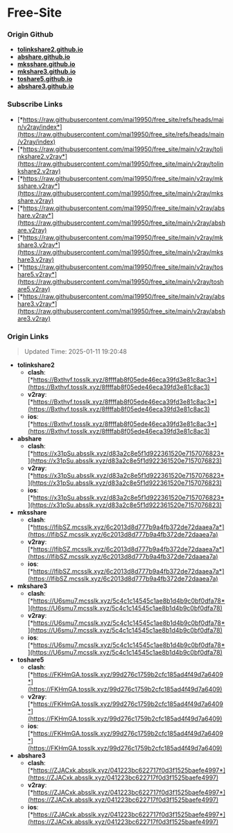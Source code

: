 # Free-Site

### Origin Github

- [**tolinkshare2.github.io**](https://github.com/tolinkshare2/tolinkshare2.github.io)
- [**abshare.github.io**](https://github.com/abshare/abshare.github.io)
- [**mksshare.github.io**](https://github.com/mksshare/mksshare.github.io)
- [**mkshare3.github.io**](https://github.com/mkshare3/mkshare3.github.io)
- [**toshare5.github.io**](https://github.com/toshare5/toshare5.github.io)
- [**abshare3.github.io**](https://github.com/abshare3/abshare3.github.io)

### Subscribe Links

- [*https://raw.githubusercontent.com/mai19950/free_site/refs/heads/main/v2ray/index*](https://raw.githubusercontent.com/mai19950/free_site/refs/heads/main/v2ray/index)
- [*https://raw.githubusercontent.com/mai19950/free_site/main/v2ray/tolinkshare2.v2ray*](https://raw.githubusercontent.com/mai19950/free_site/main/v2ray/tolinkshare2.v2ray)
- [*https://raw.githubusercontent.com/mai19950/free_site/main/v2ray/mksshare.v2ray*](https://raw.githubusercontent.com/mai19950/free_site/main/v2ray/mksshare.v2ray)
- [*https://raw.githubusercontent.com/mai19950/free_site/main/v2ray/abshare.v2ray*](https://raw.githubusercontent.com/mai19950/free_site/main/v2ray/abshare.v2ray)
- [*https://raw.githubusercontent.com/mai19950/free_site/main/v2ray/mkshare3.v2ray*](https://raw.githubusercontent.com/mai19950/free_site/main/v2ray/mkshare3.v2ray)
- [*https://raw.githubusercontent.com/mai19950/free_site/main/v2ray/toshare5.v2ray*](https://raw.githubusercontent.com/mai19950/free_site/main/v2ray/toshare5.v2ray)
- [*https://raw.githubusercontent.com/mai19950/free_site/main/v2ray/abshare3.v2ray*](https://raw.githubusercontent.com/mai19950/free_site/main/v2ray/abshare3.v2ray)

### Origin Links

> Updated Time: 2025-01-11 19:20:48

- **tolinkshare2**
  - **clash**: [*https://Bxthvf.tosslk.xyz/8ffffab8f05ede46eca39fd3e81c8ac3*](https://Bxthvf.tosslk.xyz/8ffffab8f05ede46eca39fd3e81c8ac3)
  - **v2ray**: [*https://Bxthvf.tosslk.xyz/8ffffab8f05ede46eca39fd3e81c8ac3*](https://Bxthvf.tosslk.xyz/8ffffab8f05ede46eca39fd3e81c8ac3)
  - **ios**: [*https://Bxthvf.tosslk.xyz/8ffffab8f05ede46eca39fd3e81c8ac3*](https://Bxthvf.tosslk.xyz/8ffffab8f05ede46eca39fd3e81c8ac3)
- **abshare**
  - **clash**: [*https://x31pSu.absslk.xyz/d83a2c8e5f1d922361520e7157076823*](https://x31pSu.absslk.xyz/d83a2c8e5f1d922361520e7157076823)
  - **v2ray**: [*https://x31pSu.absslk.xyz/d83a2c8e5f1d922361520e7157076823*](https://x31pSu.absslk.xyz/d83a2c8e5f1d922361520e7157076823)
  - **ios**: [*https://x31pSu.absslk.xyz/d83a2c8e5f1d922361520e7157076823*](https://x31pSu.absslk.xyz/d83a2c8e5f1d922361520e7157076823)
- **mksshare**
  - **clash**: [*https://lfibSZ.mcsslk.xyz/6c2013d8d777b9a4fb372de72daaea7a*](https://lfibSZ.mcsslk.xyz/6c2013d8d777b9a4fb372de72daaea7a)
  - **v2ray**: [*https://lfibSZ.mcsslk.xyz/6c2013d8d777b9a4fb372de72daaea7a*](https://lfibSZ.mcsslk.xyz/6c2013d8d777b9a4fb372de72daaea7a)
  - **ios**: [*https://lfibSZ.mcsslk.xyz/6c2013d8d777b9a4fb372de72daaea7a*](https://lfibSZ.mcsslk.xyz/6c2013d8d777b9a4fb372de72daaea7a)
- **mkshare3**
  - **clash**: [*https://U6smu7.mcsslk.xyz/5c4c1c14545c1ae8b1d4b9c0bf0dfa78*](https://U6smu7.mcsslk.xyz/5c4c1c14545c1ae8b1d4b9c0bf0dfa78)
  - **v2ray**: [*https://U6smu7.mcsslk.xyz/5c4c1c14545c1ae8b1d4b9c0bf0dfa78*](https://U6smu7.mcsslk.xyz/5c4c1c14545c1ae8b1d4b9c0bf0dfa78)
  - **ios**: [*https://U6smu7.mcsslk.xyz/5c4c1c14545c1ae8b1d4b9c0bf0dfa78*](https://U6smu7.mcsslk.xyz/5c4c1c14545c1ae8b1d4b9c0bf0dfa78)
- **toshare5**
  - **clash**: [*https://FKHmGA.tosslk.xyz/99d276c1759b2cfc185ad4f49d7a6409*](https://FKHmGA.tosslk.xyz/99d276c1759b2cfc185ad4f49d7a6409)
  - **v2ray**: [*https://FKHmGA.tosslk.xyz/99d276c1759b2cfc185ad4f49d7a6409*](https://FKHmGA.tosslk.xyz/99d276c1759b2cfc185ad4f49d7a6409)
  - **ios**: [*https://FKHmGA.tosslk.xyz/99d276c1759b2cfc185ad4f49d7a6409*](https://FKHmGA.tosslk.xyz/99d276c1759b2cfc185ad4f49d7a6409)
- **abshare3**
  - **clash**: [*https://ZJACxk.absslk.xyz/041223bc622717f0d3f1525baefe4997*](https://ZJACxk.absslk.xyz/041223bc622717f0d3f1525baefe4997)
  - **v2ray**: [*https://ZJACxk.absslk.xyz/041223bc622717f0d3f1525baefe4997*](https://ZJACxk.absslk.xyz/041223bc622717f0d3f1525baefe4997)
  - **ios**: [*https://ZJACxk.absslk.xyz/041223bc622717f0d3f1525baefe4997*](https://ZJACxk.absslk.xyz/041223bc622717f0d3f1525baefe4997)
